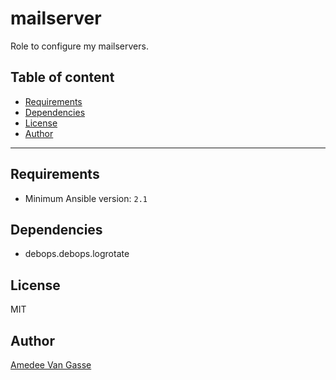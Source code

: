 # mailserver

Role to configure my mailservers.

## Table of content

- [Requirements](#requirements)
- [Dependencies](#dependencies)
- [License](#license)
- [Author](#author)

---

## Requirements

- Minimum Ansible version: `2.1`

## Dependencies

- debops.debops.logrotate

## License

MIT

## Author

[Amedee Van Gasse](https://amedee.be)
